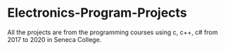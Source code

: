 # Electronics-Program-Projects
All the projects are from the programming courses using c, c++, c# from 2017 to 2020 in Seneca College.
